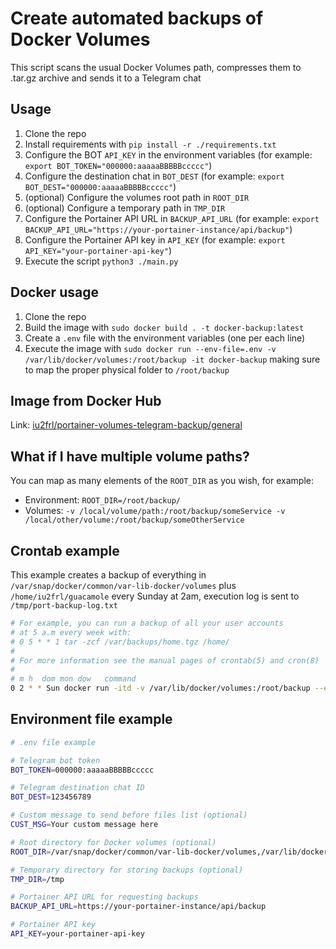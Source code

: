 # Create automated backups of Docker Volumes

This script scans the usual Docker Volumes path, compresses them to .tar.gz archive and sends it to a Telegram chat

## Usage

1. Clone the repo
2. Install requirements with `pip install -r ./requirements.txt`
3. Configure the BOT `API_KEY` in the environment variables (for example: `export BOT_TOKEN="000000:aaaaaBBBBBccccc"`)
4. Configure the destination chat in `BOT_DEST` (for example: `export BOT_DEST="000000:aaaaaBBBBBccccc"`)
5. (optional) Configure the volumes root path in `ROOT_DIR`
6. (optional) Configure a temporary path in `TMP_DIR`
7. Configure the Portainer API URL in `BACKUP_API_URL` (for example: `export BACKUP_API_URL="https://your-portainer-instance/api/backup"`)
8. Configure the Portainer API key in `API_KEY` (for example: `export API_KEY="your-portainer-api-key"`)
9. Execute the script `python3 ./main.py`

## Docker usage

1. Clone the repo
2. Build the image with `sudo docker build . -t docker-backup:latest`
3. Create a `.env` file with the environment variables (one per each line)
4. Execute the image with `sudo docker run --env-file=.env -v /var/lib/docker/volumes:/root/backup -it docker-backup` making sure to map the proper physical folder to `/root/backup`

## Image from Docker Hub

Link: [iu2frl/portainer-volumes-telegram-backup/general](https://hub.docker.com/repository/docker/iu2frl/portainer-volumes-telegram-backup/general)

## What if I have multiple volume paths?

You can map as many elements of the `ROOT_DIR` as you wish, for example:

- Environment: `ROOT_DIR=/root/backup/`
- Volumes: `-v /local/volume/path:/root/backup/someService -v /local/other/volume:/root/backup/someOtherService`

## Crontab example

This example creates a backup of everything in `/var/snap/docker/common/var-lib-docker/volumes` plus `/home/iu2frl/guacamole` every Sunday at 2am, execution log is sent to `/tmp/port-backup-log.txt`

```bash
# For example, you can run a backup of all your user accounts
# at 5 a.m every week with:
# 0 5 * * 1 tar -zcf /var/backups/home.tgz /home/
# 
# For more information see the manual pages of crontab(5) and cron(8)
# 
# m h  dom mon dow   command
0 2 * * Sun docker run -itd -v /var/lib/docker/volumes:/root/backup --env-file=/home/iu2frl/portainer-backup.env --rm iu2frl/portainer-volumes-telegram-backup:latest > /tmp/port-backup-log.txt 2>&1
```

## Environment file example

```bash
# .env file example

# Telegram bot token
BOT_TOKEN=000000:aaaaaBBBBBccccc

# Telegram destination chat ID
BOT_DEST=123456789

# Custom message to send before files list (optional)
CUST_MSG=Your custom message here

# Root directory for Docker volumes (optional)
ROOT_DIR=/var/snap/docker/common/var-lib-docker/volumes,/var/lib/docker/volumes,/root/backup

# Temporary directory for storing backups (optional)
TMP_DIR=/tmp

# Portainer API URL for requesting backups
BACKUP_API_URL=https://your-portainer-instance/api/backup

# Portainer API key
API_KEY=your-portainer-api-key
```
